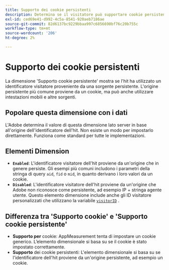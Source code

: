```yaml
---
title: Supporto dei cookie persistenti
description: Determina se il visitatore può supportare cookie persistenti.
exl-id: ced69e41-d992-4c5a-8541-920aeb7186ae
source-git-commit: 82d6137bc9229bbaa997c6856690bf76c20b755c
workflow-type: tm+mt
source-wordcount: '206'
ht-degree: 2%

---
```


# Supporto dei cookie persistenti

La dimensione &#39;Supporto cookie persistente&#39; mostra se l&#39;hit ha utilizzato un identificatore visitatore proveniente da una sorgente persistente. L&#39;origine persistente più comune proviene da un cookie, ma può anche utilizzare intestazioni mobili e altre sorgenti.

## Popolare questa dimensione con i dati

L&#39;Adobe determina il valore di questa dimensione lato server in base all&#39;origine dell&#39;identificatore dell&#39;hit. Non esiste un modo per impostarlo direttamente. Funziona come standard per tutte le implementazioni.

## Elementi Dimension

* **`Enabled`**: L&#39;identificatore visitatore dell&#39;hit proviene da un&#39;origine che in genere persiste. Gli esempi più comuni includono i parametri della stringa di query `aid`, `fid` o `mid`, in quanto derivano i loro valori da un cookie.
* **`Disabled`**: L&#39;identificatore visitatore dell&#39;hit proviene da un&#39;origine che Adobe non riconosce come persistente, ad esempio IP + stringa agente utente. Questo elemento dimensione include anche gli ID visitatore personalizzati che utilizzano la variabile [`visitorID`](/help/implement/vars/config-vars/visitorid.md) .

## Differenza tra &#39;Supporto cookie&#39; e &#39;Supporto cookie persistente&#39;

* **Supporto per** cookie: AppMeasurement tenta di impostare un cookie generico. L’elemento dimensionale si basa su se il cookie è stato impostato correttamente.
* **Supporto** dei cookie persistenti: L&#39;elemento dimensionale si basa su se l&#39;identificatore dell&#39;hit proviene da un&#39;origine persistente, ad esempio un cookie.
